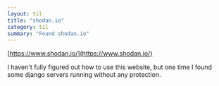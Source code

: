 ```yaml
---
layout: til
title: "shodan.io"
category: til
summary: "Found shodan.io"
---
```



[https://www.shodan.io/](https://www.shodan.io/)

I haven't fully figured out how to use this website, but one time I found some django
servers running without any protection.


